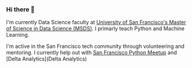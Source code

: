 ### Hi there 👋

I'm currently Data Science faculty at [University of San Francisco's Master of Science in Data Science (MSDS)](https://www.usfca.edu/arts-sciences/graduate-programs/data-science). I primarly teach Python and Machine Learning.

I'm active in the San Francisco tech community through volunteering and mentoring. I currently help out with [San Francisco Python Meetup](https://www.meetup.com/sfpython/) and [Delta Analytics](Delta Analytics)
